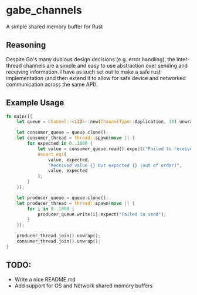 # gabe_channels
A simple shared memory buffer for Rust

## Reasoning
Despite Go's many dubious design decisions (e.g. error handling), the inter-thread channels are a simple and easy to use
abstraction over sending and receiving information. I have as such set out to make a safe rust implementation (and then
extend it to allow for safe device and networked communication across the same API).

## Example Usage
```rust
fn main(){
    let queue = Channel::<i32>::new(ChannelType::Application, 10).unwrap();

    let consumer_queue = queue.clone();
    let consumer_thread = thread::spawn(move || {
        for expected in 0..1000 {
            let value = consumer_queue.read().expect("Failed to receive");
            assert_eq!(
                value, expected,
                "Received value {} but expected {} (out of order)",
                value, expected
            );
        }
    });

    let producer_queue = queue.clone();
    let producer_thread = thread::spawn(move || {
        for i in 0..1000 {
            producer_queue.write(i).expect("Failed to send");
        }
    });

    producer_thread.join().unwrap();
    consumer_thread.join().unwrap();
}
```

## TODO:
- Write a nice README.md
- Add support for OS and Network shared memory buffers
